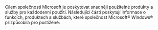 Cílem společnosti Microsoft je poskytovat snadněji použitelné produkty a služby pro každodenní použití. Následující části poskytují informace o funkcích, produktech a službách, které společnost Microsoft® Windows® přizpůsobila pro postižené:

<!--HONumber=Jun16_HO4-->


